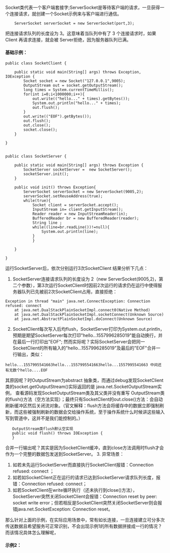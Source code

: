Socket类代表一个客户端套接字;ServerSocket是等待客户端的请求，一旦获得一个连接请求，就创建一个Socket示例来与客户端进行通信。 
```language
	ServerSocket serverSocket = new ServerSocket(port,3); 	
```
把连接请求队列的长度设为 3。这意味着当队列中有了 3 个连接请求时，如果 Client 再请求连接，就会被 Server拒绝，因为服务器队列已满。
#### 基础示例：
```language
public class SocketClient {

	public static void main(String[] args) throws Exception, IOException {
		Socket socket = new Socket("127.0.0.1",9005);
		OutputStream out = socket.getOutputStream();
		long times = System.currentTimeMillis();
		for(int i=0;i<1000000;i++){
			out.write(("hello..." + times).getBytes());
			System.out.println("hello..." + times);
			out.flush();
		}
		out.write(("EOF").getBytes());
		out.flush();
		out.close();
		socket.close();
	}

}
```
```language

public class SocketServer {

	public static void main(String[] args) throws Exception {
		SocketServer socketServer =  new SocketServer();
		socketServer.init();
	}
	
	public void init() throws Exception{
		ServerSocket serverSocket = new ServerSocket(9005,2);
		serverSocket.setReuseAddress(true);
		while(true){
			Socket client = serverSocket.accept();
			InputStream in= client.getInputStream();
			Reader reader = new InputStreamReader(in);
			BufferedReader br = new BufferedReader(reader);
			String line ;
			while((line=br.readLine())!=null){
				System.out.println(line);
			}
		    }
		
	}

}
```
运行SocketServer后，依次分别运行3次SocketClient 结果分析下几点：
1. SocketServer连接请求队列的长度设为 2（new ServerSocket(9005,2)，第二个参数），第3次运行SocketClient时因前2次运行的请求仍在运行中使得服务器队列已先被前2次SocketClient占用，直接拒绝：
```language
Exception in thread "main" java.net.ConnectException: Connection refused: connect
	at java.net.DualStackPlainSocketImpl.connect0(Native Method)
	at java.net.DualStackPlainSocketImpl.socketConnect(Unknown Source)
	at java.net.AbstractPlainSocketImpl.doConnect(Unknown Source)
```
2. SocketClient每次写入后均flush，SocketServer打印为System.out.println，预期是期望SocketServer每次打印"hello...1557996285019"能自动换行，并在最后一行打印出"EOF"; 然而实际呢？实际SocketServer会把同一SocketClient的所有输入的"hello...1557996285019"及最后的"EOF"合并一行输出，类似：
```language
hello...1557995541663hello...1557995541663hello...1557995541663 中间还有无数个hello....EOF
```
其原因呢？时OutputStream为abstract 抽象类，而通过debug发现SocketClient类的socket.getOutputStream()实际返回的是 java.net.SocketOutputStream实例， 查看源码发现SocketOutputStream类及其父类并没有重写 OutputStream类的flush()方法（空方法实现）；最终只有SocketClient的out.close()方法：会自动刷新缓冲区然后关闭流对象。（官文解释：flush方法会将缓存中的数据立即强制刷新，而这些被强制刷新的数据会交给操作系统，至于操作系统什么时候讲这些输入写到管道中，这并不是我们能控制的。）
```language
   OutputStream类flush默认空实现
   public void flush() throws IOException {
   }
```
合并一行输出呢？其实是因为SocketClient缓冲，直到close方法调用时flush才会作为一个完整的数据包发送到SocketServer。
3. 异常场景：
   1. 如若未先运行SocketServer而直接执行SocketClient报错：Connection refused: connect ；
   2. 如若如SocketClient正在运行的请求已达到SocketServer请求队列长度，报错：Connection refused: connect；
   3. 如若SocketClient在write循环执行（还未执行到close()方法）， SocketServer突然关闭SocketClient会报错：Connection reset by peer: socket write error；但若相反是SocketClient突然关闭SocketServer则会报错java.net.SocketException: Connection reset。
 
那么针对上面的示例，在实际应用场景中，常有如长连接，一旦连接建立可分多次传送数据且希望服务可正常识别，不会出现示例1的所有数据拼接成一行的情况？而该情况具体怎么理解呢，
#### 示例2：

